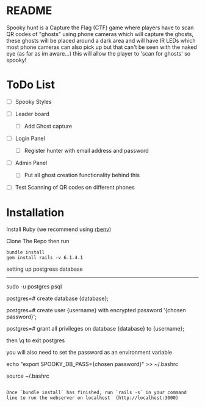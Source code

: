 # README
Spooky hunt is a Capture the Flag (CTF) game where players have to scan QR codes of "ghosts" using phone cameras which will capture the ghosts, these ghosts will be placed around a dark area and will have IR LEDs which most phone cameras can also pick up but that can't be seen with the naked eye (as far as im aware...) this will allow the player to 'scan for ghosts' so spooky!


# ToDo List

- [ ] Spooky Styles
- [ ] Leader board
    - [ ] Add Ghost capture
- [ ] Login Panel
    - [ ] Register hunter with email address and password
- [ ] Admin Panel
    - [ ] Put all ghost creation functionality behind this
- [ ] Test Scanning of QR codes on different phones
    


# Installation
Install Ruby (we recommend using [rbenv](https://github.com/rbenv/rbenv))

Clone The Repo then run 
```
bundle install
gem install rails -v 6.1.4.1

```


setting up postgress database

---
sudo -u postgres psql

postgres=# create database {database};

postgres=# create user {username} with encrypted password '{chosen password}';

postgres=# grant all privileges on database {database} to {username};

then \q to exit postgres

you will also need to set the password as an environment variable

echo "export SPOOKY_DB_PASS={chosen password}" >> ~/.bashrc

source ~/.bashrc

```

Once `bundle install` has finished, run `rails -s` in your command line to run the webserver on localhost  (http://localhost:3000)
